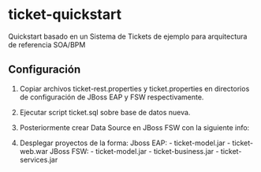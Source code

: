 ticket-quickstart
=================

Quickstart basado en un Sistema de Tickets de ejemplo para arquitectura de referencia SOA/BPM 

Configuración
-------------
1. Copiar archivos ticket-rest.properties y ticket.properties en directorios de configuración de JBoss EAP y FSW respectivamente.
2. Ejecutar script ticket.sql sobre base de datos nueva.
3. Posteriormente crear Data Source en JBoss FSW con la siguiente info:
	
4. Desplegar proyectos de la forma:
	Jboss EAP:
		- ticket-model.jar
		- ticket-web.war
	JBoss FSW:
		- ticket-model.jar
		- ticket-business.jar
		- ticket-services.jar
		
